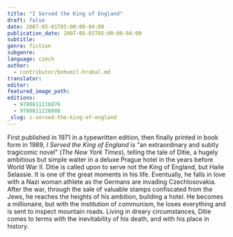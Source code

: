 ```yaml
---
title: "I Served the King of England"
draft: false
date: 2007-05-01T05:00:00-04:00
publication_date: 2007-05-01T05:00:00-04:00
subtitle:
genre: fiction
subgenre:
language: czech
author:
  - contributor/bohumil-hrabal.md
translator:
editor:
featured_image_path:
editions:
  - 9780811216876
  - 9780811220088
_slug: i-served-the-king-of-england
---
```


First published in 1971 in a typewritten edition, then finally printed in book form in 1989, _I Served the King of England_ is "an extraordinary and subtly tragicomic novel" (_The New York Times_), telling the tale of Ditie, a hugely ambitious but simple waiter in a deluxe Prague hotel in the years before World War II. Ditie is called upon to serve not the King of England, but Haile Selassie. It is one of the great moments in his life. Eventually, he falls in love with a Nazi woman athlete as the Germans are invading Czechlosovakia. After the war, through the sale of valuable stamps confiscated from the Jews, he reaches the heights of his ambition, building a hotel. He becomes a millionaire, but with the institution of communism, he loses everything and is sent to inspect mountain roads. Living in dreary circumstances, Ditie comes to terms with the inevitability of his death, and with his place in history.

